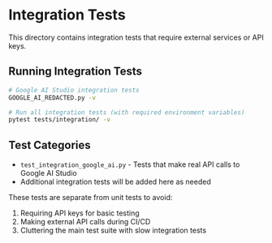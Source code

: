 # Integration Tests

This directory contains integration tests that require external services or API keys.

## Running Integration Tests

```bash
# Google AI Studio integration tests
GOOGLE_AI_REDACTED.py -v

# Run all integration tests (with required environment variables)
pytest tests/integration/ -v
```

## Test Categories

- `test_integration_google_ai.py` - Tests that make real API calls to Google AI Studio
- Additional integration tests will be added here as needed

These tests are separate from unit tests to avoid:
1. Requiring API keys for basic testing
2. Making external API calls during CI/CD
3. Cluttering the main test suite with slow integration tests